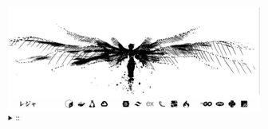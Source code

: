 <img src="./banner.png">
<details><summary> :: </summary>
<!--START_SECTION:waka-->

```
From: 09 August 2024 - To: 17 August 2025

Total Time: 1,714 hrs 14 mins

Python                     415 hrs 41 mins //////-------------------   22.45 %
PHP                        369 hrs 16 mins /////--------------------   19.95 %
Markdown                   219 hrs 42 mins ///----------------------   11.87 %
Other                      137 hrs 5 mins  //-----------------------   07.40 %
```

<!--END_SECTION:waka-->
</details>
